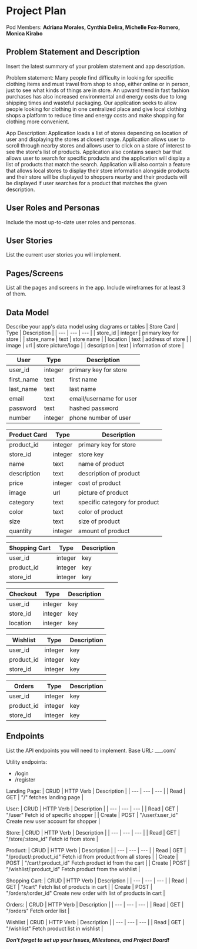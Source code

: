 # Project Plan

Pod Members: **Adriana Morales, Cynthia Delira, Michelle Fox-Romero, Monica Kirabo**

## Problem Statement and Description

Insert the latest summary of your problem statement and app description.

Problem statement: Many people find difficulty in looking for specific clothing items and must travel from shop to shop, either online or in person, just to see what kinds of things are in store. An upward trend in fast fashion purchases has also increased environmental and energy costs due to long shipping times and wasteful packaging. Our application seeks to allow people looking for clothing in one centralized place and give local clothing shops a platform to reduce time and energy costs and make shopping for clothing more convenient.

App Description: Application loads a list of stores depending on location of user and displaying the stores at closest range. Application allows user to scroll through nearby stores and allows user to click on a store of interest to see the store's list of products. Application also contains search bar that allows user to search for specific products and the application will display a list of products that match the search. Application will also contain a feature that allows local stores to display their store information alongside products and their store will be displayed to shoppers nearby and their products will be displayed if user searches for a product that matches the given description.

## User Roles and Personas

Include the most up-to-date user roles and personas.

## User Stories

List the current user stories you will implement.

## Pages/Screens

List all the pages and screens in the app. Include wireframes for at least 3 of them.


## Data Model

Describe your app's data model using diagrams or tables
| Store Card | Type | Description |
| --- | --- | --- |
| store_id | integer | primary key for store |
| store_name | text | store name |
| location | text | address of store |
| image | url | store picture/logo |
| description | text | information of store |

| User | Type | Description |
| --- | --- | --- |
| user_id | integer | primary key for store |
| first_name | text | first name |
| last_name | text | last name |
| email | text | email/username for user |
| password | text | hashed password |
| number | integer | phone number of user |

| Product Card | Type | Description |
| --- | --- | --- |
| product_id | integer | primary key for store |
| store_id | integer | store key |
| name | text | name of product |
| description | text | description of product |
| price | integer | cost of product |
| image | url | picture of product |
| category | text | specific category for product |
| color | text | color of product |
| size | text | size of product |
| quantity | integer | amount of product |

| Shopping Cart | Type | Description |
| --- | --- | --- |
| user_id | integer | key |
| product_id | integer | key |
| store_id | integer | key |

| Checkout | Type | Description |
| --- | --- | --- |
| user_id | integer | key |
| store_id | integer | key |
| location | integer | key |

| Wishlist | Type | Description |
| --- | --- | --- |
| user_id | integer | key |
| product_id | integer | key |
| store_id | integer | key |

| Orders | Type | Description |
| --- | --- | --- |
| user_id | integer | key |
| product_id | integer | key |
| store_id | integer | key |

## Endpoints

List the API endpoints you will need to implement.
Base URL: ___.com/

Utility endpoints:
- /login
- /register

Landing Page:
| CRUD | HTTP Verb | Description |
| --- | --- | --- |
| Read | GET | "/" fetches landing page |

User: 
| CRUD | HTTP Verb | Description |
| --- | --- | --- |
| Read | GET | "/user" Fetch id of specific shopper | 
| Create | POST | "/user/:user_id" Create new user account for shopper |

Store: 
| CRUD | HTTP Verb | Description |
| --- | --- | --- |
| Read | GET | "/store/:store_id" Fetch id from store |

Product:
| CRUD | HTTP Verb | Description |
| --- | --- | --- |
| Read | GET | "/product/:product_id" Fetch id from product from all stores |
| Create | POST | "/cart/:product_id" Fetch product id from the cart |
| Create | POST | "/wishlist/:product_id" Fetch product from the wishlist |

Shopping Cart:
| CRUD | HTTP Verb | Description |
| --- | --- | --- |
| Read | GET | "/cart" Fetch list of products in cart |
| Create | POST | "/orders/:order_id" Create new order with list of products in cart |

Orders:
| CRUD | HTTP Verb | Description |
| --- | --- | --- |
| Read | GET | "/orders" Fetch order list |

Wishlist
| CRUD | HTTP Verb | Description |
| --- | --- | --- |
| Read | GET | "/wishlist" Fetch product list in wishlist |

***Don't forget to set up your Issues, Milestones, and Project Board!***
